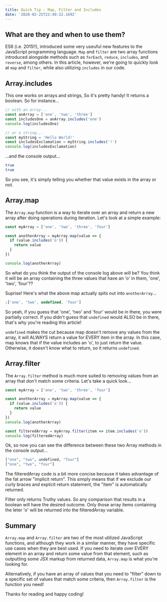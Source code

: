 ```yaml
---
title: Quick Tip - Map, Filter and Includes
date: '2020-02-25T22:40:32.169Z'
---
```


## What are they and when to use them?

ES6 (i.e. 2015!!), introduced some very useuful new features to the JavaScript programming language. `Map` and `filter` are two array functions introduced alongside methods such as `forEach`, `reduce`, `includes`, and `reverse`, among others. In this article, however, we're going to quickly look at `map` and `filter`, while also utilizing `includes` in our code.

## Array.includes

This one works on arrays and strings, So it's pretty handy! It returns a boolean. So for instance...

```javascript
// with an array...
const anArray = ['one', 'two', 'three']
const includesOne = anArray.includes('one')
console.log(includesOne)

// or a string...
const myString = 'Hello World!'
const includesExclamation = myString.includes('!')
console.log(includesExclamation)
```

...and the console output...

```bash
true
true
```

So you see, it's simply telling you whether that value exists in the array or not.

## Array.map

The `Array.map` function is a way to iterate over an array and return a new array after doing operations during iteration. Let's look at a simple example:

```javascript
const myArray = ['one', 'two', 'three', 'four']

const anotherArray = myArray.map(value => {
  if (value.includes('o')) {
    return value
  }
})

console.log(anotherArray)
```

So what do you think the output of the console log above will be? You think it will be an array containing the three values that have an 'o' in them, 'one', 'two', 'four'??

Suprise! Here's what the above map actually spits out into `anotherArray`...

```javascript
;['one', 'two', undefined, 'four']
```

So yeah, if you guess that 'one', 'two' and 'four' would be in there, you were partially correct. If you didn't guess that `undefined` would ALSO be in there, that's why you're reading this article!

`undefined` makes the cut because map doesn't remove any values from the array, it will ALWAYS return a value for EVERY item in the array. In this case, map knows that if the value includes an 'o', to just return the value. Otherwise, it doesn't know what to return, so it returns `undefined`.

## Array.filter

The `Array.filter` method is much more suited to removing values from an array that don't match some criteria. Let's take a quick look...

```javascript
const myArray = ['one', 'two', 'three', 'four']

const anotherArray = myArray.map(value => {
  if (value.includes('o')) {
    return value
  }
})
console.log(anotherArray)

const filteredArray = myArray.filter(item => item.includes('o'))
console.log(filteredArray)
```

Ok, so now you can see the difference between these two Array methods in the console output...

```bash
["one", "two", undefined, "four"]
["one", "two", "four"]
```

The filteredArray code is a bit more concise because it takes advantage of the fat arrow "implicit return". This simply means that if we exclude our curly braces and explicit return statement, the "item" is automatically returned.

Filter only returns Truthy values. So any comparison that results in a boolean will have the desired outcome. Only those array items containing the leter 'o' will be returned into the filteredArray variable.

## Summary

`Array.map` and `Array.filter` are two of the most utilized JavaScript functions, and although they work in a similar manner, they have specific use cases when they are best used. If you need to iterate over EVERY element in an array and return some value from that element, such as outputting some JSX markup from returned data, `Array.map` is what you're looking for.

Alternatively, if you have an array of values that you need to "filter" down to a specific set of values that match some criteria, then `Array.filter` is the function you need!

Thanks for reading and happy coding!
